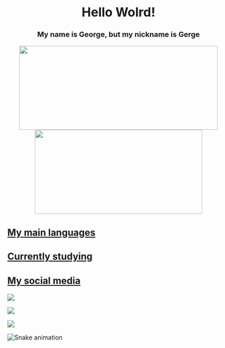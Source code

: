 <h1 align="center">Hello Wolrd!</h1>


<h3 align="center">My name is George, but my nickname is Gerge</h3>

<div align="center" >
  <a href="https://github.com/kawazuke">
  <img width="450em" height="190em" src="https://github-readme-stats.vercel.app/api?username=Kawazuke&show_icons=true&count_private=true&theme=tokyonight" />
  <img width="380em" height="190em" src="https://github-readme-stats.vercel.app/api/top-langs/?username=Kawazuke&layout=compact&count_private=true&theme=tokyonight" />
</div>

<div>
  <h2>My main languages</h2>
</div>

<div>
  <h2>Currently studying</h2>
</div>

<div style="display: inline_block"> 
  <h2>My social media</h2>

  <a href="https://instagram.com/eve_matoss" target="_blank"><img src="https://img.shields.io/badge/-Instagram-%23E4405F?style=for-the-badge&logo=instagram&logoColor=white" target="_blank"></a>

  <a href="https://discord.gg/gqgCsfT4" target="_blank"><img src="https://img.shields.io/badge/Discord-7289DA?style=for-the-badge&logo=discord&logoColor=white" target="_blank"></a>

  <a href="https://www.linkedin.com/in/george-rocha-a5949a251/" target="_blank"><img src="https://img.shields.io/badge/-LinkedIn-%230077B5?style=for-the-badge&logo=linkedin&logoColor=white" target="_blank"></a>

</div>


![Snake animation](https://github.com/Kawazuke/Kawazuke/blob/output/github-contribution-grid-snake.svg)